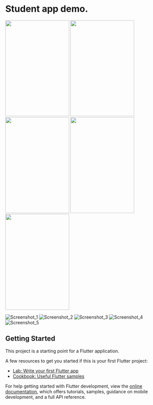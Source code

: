 # Student app demo.

<img src="https://user-images.githubusercontent.com/72754835/235682342-48514a1c-501a-4398-8c1f-61f3f2f543dd.png" width="200" height="300">
<img src="https://user-images.githubusercontent.com/72754835/235682342-48514a1c-501a-4398-8c1f-61f3f2f543dd.png" width="200" height="300">
<img src="https://user-images.githubusercontent.com/72754835/235682333-628cd159-899e-4c1e-9c6e-80d61a264360.png" width="200" height="300">
<img src="https://user-images.githubusercontent.com/72754835/235682335-20a5a8e4-d59e-497a-815e-322fa520ae0f.png" width="200" height="300">
<img src="https://user-images.githubusercontent.com/72754835/235682338-121fd57b-127f-40fa-ae1f-a8192262a55e.png" width="200" height="300">

![Screenshot_1](https://user-images.githubusercontent.com/72754835/235682342-48514a1c-501a-4398-8c1f-61f3f2f543dd.png)
![Screenshot_2](https://user-images.githubusercontent.com/72754835/235682324-d8d89792-3651-4ac9-a87c-875cc1ad8d48.png)
![Screenshot_3](https://user-images.githubusercontent.com/72754835/235682333-628cd159-899e-4c1e-9c6e-80d61a264360.png)
![Screenshot_4](https://user-images.githubusercontent.com/72754835/235682335-20a5a8e4-d59e-497a-815e-322fa520ae0f.png)
![Screenshot_5](https://user-images.githubusercontent.com/72754835/235682338-121fd57b-127f-40fa-ae1f-a8192262a55e.png)

## Getting Started

This project is a starting point for a Flutter application.

A few resources to get you started if this is your first Flutter project:

- [Lab: Write your first Flutter app](https://docs.flutter.dev/get-started/codelab)
- [Cookbook: Useful Flutter samples](https://docs.flutter.dev/cookbook)

For help getting started with Flutter development, view the
[online documentation](https://docs.flutter.dev/), which offers tutorials,
samples, guidance on mobile development, and a full API reference.
